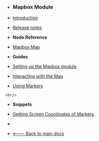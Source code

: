 -   <h3>Mapbox Module</h3>

-   [Introduction](modules/mapbox/)
-   [Release notes](modules/mapbox/release-notes.md)
    <br>

-   **Node Reference**

-   [Mapbox Map](modules/mapbox/mapbox-map.md)
    <br/>

-   **Guides**
-   [Setting up the Mapbox module](modules/mapbox/guides/setting-up/)
-   [Interacting with the Map](modules/mapbox/guides/interacting/)
-   [Using Markers](modules/mapbox/guides/using-markers/)
<!-- -   [Storing geolocations in the Database]() -->
    <br/>

-   **Snippets**
-   [Getting Screen Coordinates of Markers](modules/mapbox/snippets/)
    <br/>

-   &nbsp;
-   [🡐 Back to main docs](/modules/modules)
